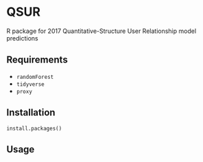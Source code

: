 # QSUR
R package for 2017 Quantitative-Structure User Relationship model predictions

## Requirements
- `randomForest`
- `tidyverse`
- `proxy`
## Installation
`install.packages()`
## Usage
